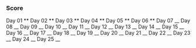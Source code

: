 ### Score

Day 01 ** 
Day 02 ** 
Day 03 ** 
Day 04 **
Day 05 **
Day 06 **
Day 07 __
Day 08 __
Day 09 __
Day 10 __
Day 11 __
Day 12 __
Day 13 __
Day 14 __
Day 15 __
Day 16 __
Day 17 __
Day 18 __
Day 19 __
Day 20 __
Day 21 __
Day 22 __
Day 23 __
Day 24 __
Day 25 __
